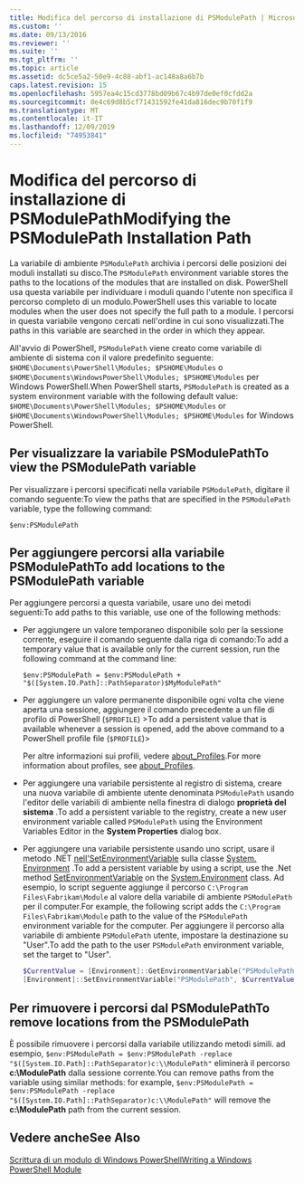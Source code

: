 ```yaml
---
title: Modifica del percorso di installazione di PSModulePath | Microsoft Docs
ms.custom: ''
ms.date: 09/13/2016
ms.reviewer: ''
ms.suite: ''
ms.tgt_pltfrm: ''
ms.topic: article
ms.assetid: dc5ce5a2-50e9-4c88-abf1-ac148a8a6b7b
caps.latest.revision: 15
ms.openlocfilehash: 5957ea4c15cd3778bd09b67c4b97de0ef0cfdd2a
ms.sourcegitcommit: 0e4c69d8b5cf71431592fe41da816dec9b70f1f9
ms.translationtype: MT
ms.contentlocale: it-IT
ms.lasthandoff: 12/09/2019
ms.locfileid: "74953841"
---
```

# <a name="modifying-the-psmodulepath-installation-path"></a><span data-ttu-id="06da4-102">Modifica del percorso di installazione di PSModulePath</span><span class="sxs-lookup"><span data-stu-id="06da4-102">Modifying the PSModulePath Installation Path</span></span>

<span data-ttu-id="06da4-103">La variabile di ambiente `PSModulePath` archivia i percorsi delle posizioni dei moduli installati su disco.</span><span class="sxs-lookup"><span data-stu-id="06da4-103">The `PSModulePath` environment variable stores the paths to the locations of the modules that are installed on disk.</span></span> <span data-ttu-id="06da4-104">PowerShell usa questa variabile per individuare i moduli quando l'utente non specifica il percorso completo di un modulo.</span><span class="sxs-lookup"><span data-stu-id="06da4-104">PowerShell uses this variable to locate modules when the user does not specify the full path to a module.</span></span> <span data-ttu-id="06da4-105">I percorsi in questa variabile vengono cercati nell'ordine in cui sono visualizzati.</span><span class="sxs-lookup"><span data-stu-id="06da4-105">The paths in this variable are searched in the order in which they appear.</span></span>

<span data-ttu-id="06da4-106">All'avvio di PowerShell, `PSModulePath` viene creato come variabile di ambiente di sistema con il valore predefinito seguente: `$HOME\Documents\PowerShell\Modules; $PSHOME\Modules` o `$HOME\Documents\WindowsPowerShell\Modules; $PSHOME\Modules` per Windows PowerShell.</span><span class="sxs-lookup"><span data-stu-id="06da4-106">When PowerShell starts, `PSModulePath` is created as a system environment variable with the following default value: `$HOME\Documents\PowerShell\Modules; $PSHOME\Modules` or `$HOME\Documents\WindowsPowerShell\Modules; $PSHOME\Modules` for Windows PowerShell.</span></span>

## <a name="to-view-the-psmodulepath-variable"></a><span data-ttu-id="06da4-107">Per visualizzare la variabile PSModulePath</span><span class="sxs-lookup"><span data-stu-id="06da4-107">To view the PSModulePath variable</span></span>

<span data-ttu-id="06da4-108">Per visualizzare i percorsi specificati nella variabile `PSModulePath`, digitare il comando seguente:</span><span class="sxs-lookup"><span data-stu-id="06da4-108">To view the paths that are specified in the `PSModulePath` variable, type the following command:</span></span>

`$env:PSModulePath`

## <a name="to-add-locations-to-the-psmodulepath-variable"></a><span data-ttu-id="06da4-109">Per aggiungere percorsi alla variabile PSModulePath</span><span class="sxs-lookup"><span data-stu-id="06da4-109">To add locations to the PSModulePath variable</span></span>

<span data-ttu-id="06da4-110">Per aggiungere percorsi a questa variabile, usare uno dei metodi seguenti:</span><span class="sxs-lookup"><span data-stu-id="06da4-110">To add paths to this variable, use one of the following methods:</span></span>

- <span data-ttu-id="06da4-111">Per aggiungere un valore temporaneo disponibile solo per la sessione corrente, eseguire il comando seguente dalla riga di comando:</span><span class="sxs-lookup"><span data-stu-id="06da4-111">To add a temporary value that is available only for the current session, run the following command at the command line:</span></span>

  `$env:PSModulePath = $env:PSModulePath + "$([System.IO.Path]::PathSeparator)$MyModulePath"`

- <span data-ttu-id="06da4-112">Per aggiungere un valore permanente disponibile ogni volta che viene aperta una sessione, aggiungere il comando precedente a un file di profilo di PowerShell (`$PROFILE`) ></span><span class="sxs-lookup"><span data-stu-id="06da4-112">To add a persistent value that is available whenever a session is opened, add the above command to a PowerShell profile file (`$PROFILE`)></span></span>

  <span data-ttu-id="06da4-113">Per altre informazioni sui profili, vedere [about_Profiles](/powershell/module/microsoft.powershell.core/about/about_profiles).</span><span class="sxs-lookup"><span data-stu-id="06da4-113">For more information about profiles, see [about_Profiles](/powershell/module/microsoft.powershell.core/about/about_profiles).</span></span>

- <span data-ttu-id="06da4-114">Per aggiungere una variabile persistente al registro di sistema, creare una nuova variabile di ambiente utente denominata `PSModulePath` usando l'editor delle variabili di ambiente nella finestra di dialogo **proprietà del sistema** .</span><span class="sxs-lookup"><span data-stu-id="06da4-114">To add a persistent variable to the registry, create a new user environment variable called `PSModulePath` using the Environment Variables Editor in the **System Properties** dialog box.</span></span>

- <span data-ttu-id="06da4-115">Per aggiungere una variabile persistente usando uno script, usare il metodo .NET [nell'SetEnvironmentVariable](https://docs.microsoft.com/dotnet/api/system.environment.setenvironmentvariable) sulla classe [System. Environment](https://docs.microsoft.com/dotnet/api/system.environment) .</span><span class="sxs-lookup"><span data-stu-id="06da4-115">To add a persistent variable by using a script, use the .Net method [SetEnvironmentVariable](https://docs.microsoft.com/dotnet/api/system.environment.setenvironmentvariable) on the [System.Environment](https://docs.microsoft.com/dotnet/api/system.environment) class.</span></span> <span data-ttu-id="06da4-116">Ad esempio, lo script seguente aggiunge il percorso `C:\Program Files\Fabrikam\Module` al valore della variabile di ambiente `PSModulePath` per il computer.</span><span class="sxs-lookup"><span data-stu-id="06da4-116">For example, the following script adds the `C:\Program Files\Fabrikam\Module` path to the value of the `PSModulePath` environment variable for the computer.</span></span> <span data-ttu-id="06da4-117">Per aggiungere il percorso alla variabile di ambiente `PSModulePath` utente, impostare la destinazione su "User".</span><span class="sxs-lookup"><span data-stu-id="06da4-117">To add the path to the user `PSModulePath` environment variable, set the target to "User".</span></span>

  ```powershell
  $CurrentValue = [Environment]::GetEnvironmentVariable("PSModulePath", "Machine")
  [Environment]::SetEnvironmentVariable("PSModulePath", $CurrentValue + [System.IO.Path]::PathSeparator + "C:\Program Files\Fabrikam\Modules", "Machine")

  ```

## <a name="to-remove-locations-from-the-psmodulepath"></a><span data-ttu-id="06da4-118">Per rimuovere i percorsi dal PSModulePath</span><span class="sxs-lookup"><span data-stu-id="06da4-118">To remove locations from the PSModulePath</span></span>

<span data-ttu-id="06da4-119">È possibile rimuovere i percorsi dalla variabile utilizzando metodi simili. ad esempio, `$env:PSModulePath = $env:PSModulePath -replace "$([System.IO.Path]::PathSeparator)c:\\ModulePath"` eliminerà il percorso **c:\ModulePath** dalla sessione corrente.</span><span class="sxs-lookup"><span data-stu-id="06da4-119">You can remove paths from the variable using similar methods: for example, `$env:PSModulePath = $env:PSModulePath -replace "$([System.IO.Path]::PathSeparator)c:\\ModulePath"` will remove the **c:\ModulePath** path from the current session.</span></span>

## <a name="see-also"></a><span data-ttu-id="06da4-120">Vedere anche</span><span class="sxs-lookup"><span data-stu-id="06da4-120">See Also</span></span>

[<span data-ttu-id="06da4-121">Scrittura di un modulo di Windows PowerShell</span><span class="sxs-lookup"><span data-stu-id="06da4-121">Writing a Windows PowerShell Module</span></span>](./writing-a-windows-powershell-module.md)
